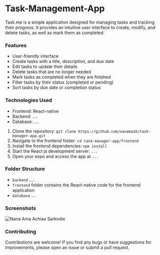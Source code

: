# Task-Management-App
Task.me is a simple application designed for managing tasks and tracking their progress. It provides an intuitive user interface to create, modify, and delete tasks, as well as mark them as completed.

### Features

- User-friendly interface
- Create tasks with a title, description, and due date
- Edit tasks to update their details
- Delete tasks that are no longer needed
- Mark tasks as completed when they are finished
- Filter tasks by their status (completed or pending)
- Sort tasks by due date or completion status

### Technologies Used

- Frontend: React-native
- Backend: ....
- Database: ....

1. Clone the repository: `git clone https://github.com/nanama16/task-manager-app.git`
2. Navigate to the frontend folder: `cd task-manager-app/frontend`
3. Install the frontend dependencies: `npm install`
4. Start the React js development server: `...`
5. Open your expo and access the app at `...`


### Folder Structure

- `backend` ....
- `frontend` folder contains the React-native code for the frontend application
- `database` ....


### Screenshots


![Nana Ama Achiaa Sarkodie](https://github.com/nanama16/Task-Management-App/assets/101110344/21aec39b-508a-419b-8815-d869ad8133a6)


### Contributing

Contributions are welcome! If you find any bugs or have suggestions for improvements, please open an issue or submit a pull request.





